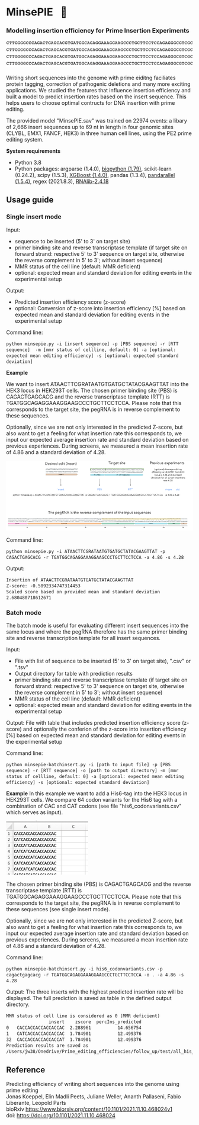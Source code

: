 # MinsePIE  &nbsp; :pie:

### Modelling insertion efficiency for Prime Insertion Experiments

![Alt Text](img/minsepie_animation.gif)
</br></br>
Writing short sequences into the genome with prime eiditng  faciliates protein tagging, correction of pathogenic deletions and many more exciting applications. We studied the features that influence insertion efficiency and built a model to predict insertion rates based on the insert sequence. This helps users to choose optimal contructs for DNA insertion with prime editing. 

The provided model "MinsePIE.sav" was trained on 22974 events: a libary of 2,666 insert sequences up to 69 nt in length in four genomic sites (CLYBL, EMX1, FANCF, HEK3) in three human cell lines, using the PE2 prime editing system.

**System requirements**

- Python 3.8
- Python packages: argparse (1.4.0), [biopython (1.79)](https://biopython.org/wiki/Download), scikit-learn (0.24.2), scipy (1.5.3), [XGBoost (1.4.0)](https://xgboost.readthedocs.io/en/latest/install.html), pandas (1.3.4), [pandarallel (1.5.4)](https://github.com/nalepae/pandarallel), regex (2021.8.3), [RNAlib-2.4.18](https://www.tbi.univie.ac.at/RNA/ViennaRNA/doc/html/examples_python.html)

## Usage guide

### Single insert mode
Input:
- sequence to be inserted (5' to 3' on target site)
- primer binding site and reverse transcriptase template (if target site on forward strand: respective 5' to 3' sequence on target site, otherwise the reverse complement in 5' to 3'; without insert sequence)
- MMR status of the cell line (default: MMR deficient)
- optional: expected mean and standard deviation for editing events in the experimental setup

Output:
- Predicted insertion efficiency score (z-score)
- optional: Conversion of z-score into insertion efficiency [%] based on expected mean and standard deviation for editing events in the experimental setup

Command line:
```
python minsepie.py -i [insert sequence] -p [PBS sequence] -r [RTT sequence]  -m [mmr status of cellline, default: 0] -a [optional: expected mean editing efficiency] -s [optional: expected standard deviation]
```
**Example**

We want to insert ATAACTTCGRATAATGTGATGCTATACGAAGTTAT into the HEK3 locus in HEK293T cells. The chosen primer binding site (PBS) is CAGACTGAGCACG and the reverse transcriptase template (RTT) is TGATGGCAGAGGAAAGGAAGCCCTGCTTCCTCCA. Please note that this corresponds to the target site, the pegRNA is in reverse complement to these sequences. 

Optionally, since we are not only interested in the predicted Z-score, but also want to get a feeling for what insertion rate this corresponds to, we input our expected average insertion rate and standard deviation based on previous experiences. During screens, we measured a mean insertion rate of 4.86 and a standard deviation of 4.28.

<img src="img/input_explanation.png" />

Command line:
```
python minsepie.py -i ATAACTTCGRATAATGTGATGCTATACGAAGTTAT -p CAGACTGAGCACG -r TGATGGCAGAGGAAAGGAAGCCCTGCTTCCTCCA -a 4.86 -s 4.28
```
Output:
```
Insertion of ATAACTTCGRATAATGTGATGCTATACGAAGTTAT
Z-score: -0.5092334747314453
Scaled score based on provided mean and standard deviation 2.680480718612671
```
### Batch mode
The batch mode is useful for evaluating different insert sequences into the same locus and where the pegRNA therefore has the same primer binding site and reverse transcription template for all insert sequences.

Input:
- File with list of sequence to be inserted (5' to 3' on target site), ".csv" or ".tsv"
- Output directory for table with prediction results
- primer binding site and reverse transcriptase template (if target site on forward strand: respective 5' to 3' sequence on target site, otherwise the reverse complement in 5' to 3'; without insert sequence)
- MMR status of the cell line (default: MMR deficient)
- optional: expected mean and standard deviation for editing events in the experimental setup

Output:
File with table that includes predicted insertion efficiency score (z-score) and optionally the conferion of the z-score into insertion efficiency [%] based on expected mean and standard deviation for editing events in the experimental setup

Command line:
```
python minsepie-batchinsert.py -i [path to input file] -p [PBS sequence] -r [RTT sequence] -o [path to output directory] -m [mmr status of cellline, default: 0] -a [optional: expected mean editing efficiency] -s [optional: expected standard deviation]
```

**Example**
In this example we want to add a His6-tag into the HEK3 locus in HEK293T cells. We compare 64 codon variants for the His6 tag with a combination of CAC and CAT codons (see file "his6_codonvariants.csv" which serves as input). 

<img src="img/his6_codonvariants_table.png" />

The chosen primer binding site (PBS) is CAGACTGAGCACG and the reverse transcriptase template (RTT) is TGATGGCAGAGGAAAGGAAGCCCTGCTTCCTCCA. Please note that this corresponds to the target site, the pegRNA is in reverse complement to these sequences (see single insert mode). 

Optionally, since we are not only interested in the predicted Z-score, but also want to get a feeling for what insertion rate this corresponds to, we input our expected average insertion rate and standard deviation based on previous experiences. During screens, we measured a mean insertion rate of 4.86 and a standard deviation of 4.28.

Command line:
```
python minsepie-batchinsert.py -i his6_codonvariants.csv -p cagactgagcacg -r TGATGGCAGAGGAAAGGAAGCCCTGCTTCCTCCA -o . -a 4.86 -s 4.28
```
Output:
The three inserts with the highest predicted insertion rate will be displayed. The full prediction is saved as table in the defined output directory.
```
MMR status of cell line is considered as 0 (MMR deficient)
                insert    zscore  percIns_predicted
0   CACCACCACCACCACCAC  2.288961          14.656754
1   CATCACCACCACCACCAC  1.784901          12.499376
32  CACCACCACCACCACCAT  1.784901          12.499376
Prediction results are saved as /Users/jw38/Onedrive/Prime_editing_efficiencies/follow_up/test/all_his_minsepie.csv.
```

## Reference

Predicting efficiency of writing short sequences into the genome using prime editing </br>
Jonas Koeppel, Elin Madli Peets, Juliane Weller, Ananth Pallaseni, Fabio Liberante, Leopold Parts </br>
bioRxiv https://www.biorxiv.org/content/10.1101/2021.11.10.468024v1 </br>
doi: https://doi.org/10.1101/2021.11.10.468024
